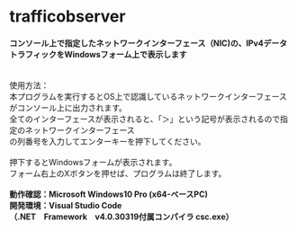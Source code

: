 # trafficobserver

<h4>コンソール上で指定したネットワークインターフェース（NIC)の、IPv4データトラフィックをWindowsフォーム上で表示します</h4><br/>

<span>
使用方法：<br/>
  本プログラムを実行するとOS上で認識しているネットワークインターフェースがコンソール上に出力されます。<br/>
  全てのインターフェースが表示されると、「＞」という記号が表示されるので指定のネットワークインターフェース<br/>
  の列番号を入力してエンターキーを押下してください。<br/><br/>
  押下するとWindowsフォームが表示されます。<br/>
  フォーム右上のXボタンを押せば、プログラムは終了します。<br/><br/>
</span>

<strong>
動作確認：Microsoft Windows10 Pro (x64-ベースPC) <br/>
開発環境：Visual Studio Code <br/>
（.NET　Framework　v4.0.30319付属コンパイラ csc.exe）<br/>
</strong>
